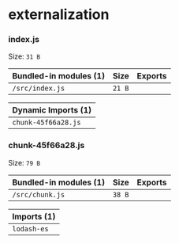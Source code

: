 # externalization

<!-- report:start -->
### index.js
Size: `31 B`

| Bundled-in modules (1) | Size   | Exports |
| ---------------------- | ------ | ------- |
| `/src/index.js`        | `21 B` |         |



| Dynamic Imports (1) |
| ------------------- |
| `chunk-45f66a28.js` |

### chunk-45f66a28.js
Size: `79 B`

| Bundled-in modules (1) | Size   | Exports |
| ---------------------- | ------ | ------- |
| `/src/chunk.js`        | `38 B` |         |

| Imports (1) |
| ----------- |
| `lodash-es` |


<!-- report:end -->
